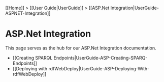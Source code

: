 [[Home]] > [[User Guide|UserGuide]] > [[ASP.Net Integration|UserGuide-ASPNET-Integration]]

# ASP.Net Integration 

This page serves as the hub for our ASP.Net Integration documentation.

* [[Creating SPARQL Endpoints|UserGuide-ASP-Creating-SPARQ- Endpoints]]
* [[Deploying with rdfWebDeploy|UserGuide-ASP-Deploying-With-rdfWebDeploy]]